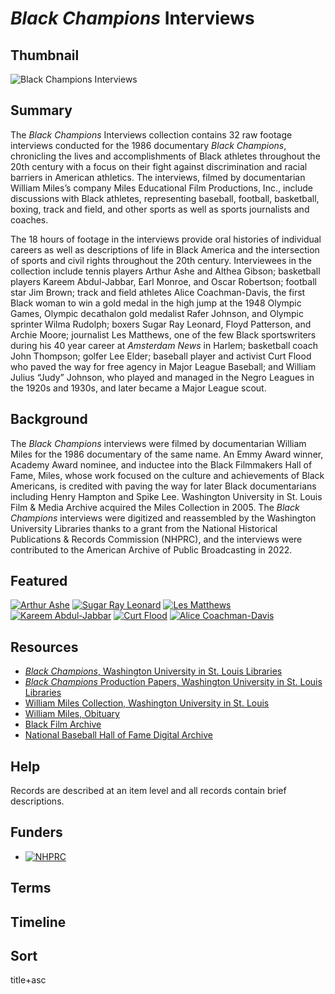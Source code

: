 # *Black Champions* Interviews

## Thumbnail

![*Black Champions* Interviews](https://s3.amazonaws.com/americanarchive.org/special-collections/img052.jpg "*Black Champions* Interviews")

## Summary

The *Black Champions* Interviews collection contains 32 raw footage interviews conducted for the 1986 documentary *Black Champions*, chronicling the lives and accomplishments of Black athletes throughout the 20th century with a focus on their fight against discrimination and racial barriers in American athletics. The interviews, filmed by documentarian William Miles’s company Miles Educational Film Productions, Inc., include discussions with Black athletes, representing baseball, football, basketball, boxing, track and field, and other sports as well as sports journalists and coaches. 

The 18 hours of footage in the interviews provide oral histories of individual careers as well as descriptions of life in Black America and the intersection of sports and civil rights throughout the 20th century. Interviewees in the collection include tennis players Arthur Ashe and Althea Gibson; basketball players Kareem Abdul-Jabbar, Earl Monroe, and Oscar Robertson; football star Jim Brown; track and field athletes Alice Coachman-Davis, the first Black woman to win a gold medal in the high jump at the 1948 Olympic Games, Olympic decathalon gold medalist Rafer Johnson, and Olympic sprinter Wilma Rudolph; boxers Sugar Ray Leonard, Floyd Patterson, and Archie Moore; journalist Les Matthews, one of the few Black sportswriters during his 40 year career at *Amsterdam News* in Harlem; basketball coach John Thompson; golfer Lee Elder; baseball player and activist Curt Flood who paved the way for free agency in Major League Baseball; and William Julius “Judy” Johnson, who played and managed in the Negro Leagues in the 1920s and 1930s, and later became a Major League scout.

## Background

The *Black Champions* interviews were filmed by documentarian William Miles for the 1986 documentary of the same name. An Emmy Award winner, Academy Award nominee, and inductee into the Black Filmmakers Hall of Fame, Miles, whose work focused on the culture and achievements of Black Americans, is credited with paving the way for later Black documentarians including Henry Hampton and Spike Lee. Washington University in St. Louis Film & Media Archive acquired the Miles Collection in 2005. The *Black Champions* interviews were digitized and reassembled by the Washington University Libraries thanks to a grant from the National Historical Publications & Records Commission (NHPRC), and the interviews were contributed to the American Archive of Public Broadcasting in 2022. 

## Featured

[![Arthur Ashe](https://s3.amazonaws.com/americanarchive.org/special-collections/cpb-aacip_4c9dc622ae9.jpg)](/catalog/cpb-aacip-4c9dc622ae9)
[![Sugar Ray Leonard](https://s3.amazonaws.com/americanarchive.org/special-collections/cpb-aacip_3d6da8ac245.jpg)](/catalog/cpb-aacip-3d6da8ac245)
[![Les Matthews](https://s3.amazonaws.com/americanarchive.org/special-collections/cpb-aacip_cb8361b9f1b.jpg)](/catalog/cpb-aacip-cb8361b9f1b)
[![Kareem Abdul-Jabbar](https://s3.amazonaws.com/americanarchive.org/special-collections/cpb-aacip_eb547dab27c.jpg)](/catalog/cpb-aacip-eb547dab27c)
[![Curt Flood](https://s3.amazonaws.com/americanarchive.org/special-collections/cpb-aacip_430b63fafa6.jpg)](/catalog/cpb-aacip-430b63fafa6)
[![Alice Coachman-Davis](https://s3.amazonaws.com/americanarchive.org/special-collections/cpb-aacip_3fee37c3060.jpg)](/catalog/cpb-aacip-3fee37c3060)

## Resources

- [*Black Champions*, Washington University in St. Louis Libraries](http://repository.wustl.edu/spotlight/black-champions)
- [*Black Champions* Production Papers, Washington University in St. Louis Libraries](https://aspace.wustl.edu/repositories/7/resources/23)
- [William Miles Collection, Washington University in St. Louis](https://library.wustl.edu/spec/william-miles-collection/)
- [William Miles, Obituary](https://www.blackpast.org/african-american-history/miles-william-1931/)
- [Black Film Archive](https://blackfilmarchive.com/)
- [National Baseball Hall of Fame Digital Archive](https://collection.baseballhall.org/)

## Help

Records are described at an item level and all records contain brief descriptions.

## Funders

- [![NHPRC](https://s3.amazonaws.com/americanarchive.org/org-logos/nhprc-logo.jpg "NHPRC logo")](https://www.archives.gov/nhprc)

## Terms

## Timeline

## Sort

title+asc
